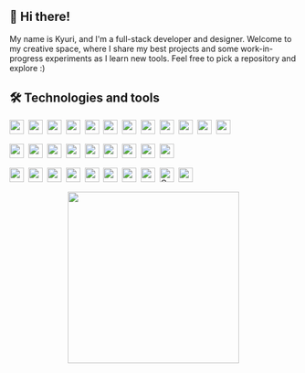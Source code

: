 ## 👋 Hi there!

My name is Kyuri, and I'm a full-stack developer and designer. Welcome to my creative space, where I share my best projects and some work-in-progress experiments as I learn new tools. Feel free to pick a repository and explore :)

## 🛠 Technologies and tools

<img src="https://img.shields.io/badge/JavaScript-282C34?logo=javascript&logoColor=F7DF1E" height="25" />&nbsp; 
<img src="https://img.shields.io/badge/HTML5-282C34?logo=html5&logoColor=E34F26" height="25" />&nbsp; 
<img src="https://img.shields.io/badge/CSS3-282C34?logo=css3&logoColor=1572B6" height="25" />&nbsp; 
<img src="https://img.shields.io/badge/Python-282C34?logo=python&logoColor=3776AB" height="25" />&nbsp; 
<img src="https://img.shields.io/badge/C-282C34?logo=c&logoColor=A8B9CC" height="25" />&nbsp; 
<img src="https://img.shields.io/badge/C++-282C34?logo=c%2B%2B&logoColor=00599C" height="25" />&nbsp; 
<img src="https://img.shields.io/badge/Swift-282C34?logo=swift&logoColor=FA7343" height="25" />&nbsp; 
<img src="https://img.shields.io/badge/Java-282C34?logo=java&logoColor=007396" height="25" />&nbsp; 
<img src="https://img.shields.io/badge/BrightScript-282C34?logo=television&logoColor=FFFFFF" height="25" />&nbsp; 
<img src="https://img.shields.io/badge/SceneGraph-282C34?logo=television&logoColor=FFFFFF" height="25" />&nbsp; 
<img src="https://img.shields.io/badge/zsh-282C34?logo=terminal&logoColor=white" height="25" />&nbsp; 
<img src="https://img.shields.io/badge/PowerShell-282C34?logo=powershell&logoColor=5391FE" height="25" />

<img src="https://img.shields.io/badge/React-282C34?logo=react&logoColor=61DAFB" height="25" />&nbsp; 
<img src="https://img.shields.io/badge/React Native-282C34?logo=react&logoColor=61DAFB" height="25" />&nbsp; 
<img src="https://img.shields.io/badge/Node.js-282C34?logo=node.js&logoColor=339933" height="25" />&nbsp; 
<img src="https://img.shields.io/badge/Bootstrap-282C34?logo=bootstrap&logoColor=7952B3" height="25" />&nbsp; 
<img src="https://img.shields.io/badge/SPFx-282C34?logo=microsoft&logoColor=0078D4" height="25" />&nbsp; 
<img src="https://img.shields.io/badge/MaterialUI-282C34?logo=mui&logoColor=007FFF" height="25" />&nbsp; 
<img src="https://img.shields.io/badge/Tailwind-282C34?logo=tailwindcss&logoColor=06B6D4" height="25" />&nbsp; 
<img src="https://img.shields.io/badge/SQL-282C34?logo=mysql&logoColor=4479A1" height="25" />&nbsp; 
<img src="https://img.shields.io/badge/MongoDB-282C34?logo=mongodb&logoColor=47A248" height="25" />

<img src="https://img.shields.io/badge/git-282C34?logo=git&logoColor=F05032" height="25" />&nbsp; 
<img src="https://img.shields.io/badge/Sourcetree-282C34?logo=sourcetree&logoColor=0052CC" height="25" />&nbsp; 
<img src="https://img.shields.io/badge/Homebrew-282C34?logo=homebrew&logoColor=FBB040" height="25" />&nbsp; 
<img src="https://img.shields.io/badge/VS%20Code-282C34?logo=visual-studio-code&logoColor=007ACC" height="25" />&nbsp; 
<img src="https://img.shields.io/badge/Postman-282C34?logo=postman&logoColor=FF6C37" height="25" />&nbsp; 
<img src="https://img.shields.io/badge/Jira-282C34?logo=jira&logoColor=0052CC" height="25" />&nbsp; 
<img src="https://img.shields.io/badge/StackOverflow-282C34?logo=stackoverflow&logoColor=F58025" height="25" />&nbsp; 
<img src="https://img.shields.io/badge/ChatGPT-282C34?logo=openai&logoColor=white" height="25" />&nbsp; 
<img src="https://img.shields.io/badge/Copilot-282C34?logo=githubcopilot&logoColor=white" alt="Copilot logo" title="GitHub Copilot" height="25" />&nbsp;
<img src="https://img.shields.io/badge/Figma-282C34?logo=figma&logoColor=F24E1E" height="25" />

<p align="center">
  <img src="https://media1.tenor.com/m/aM8DwnxMRasAAAAC/kirby.gif" align="center" width="300" />
</p>
